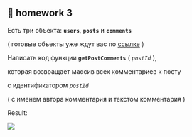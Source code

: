 ## :briefcase: homework 3

Есть три объекта: **`users`**, **`posts`** и **`comments`**

( готовые объекты уже ждут вас по [ссылке](https://garevna.github.io/js-samples/#02) )


Написать код функции **`getPostComments`** ( *`postId`* ), 

которая возвращает массив всех комментариев к посту 

с идентификатором  *`postId`*

( с именем автора комментария и текстом комментария )

Result:

![](http://icecream.me/uploads/ecfe1bff8e5f39ddb2f24ab8504b531e.png)